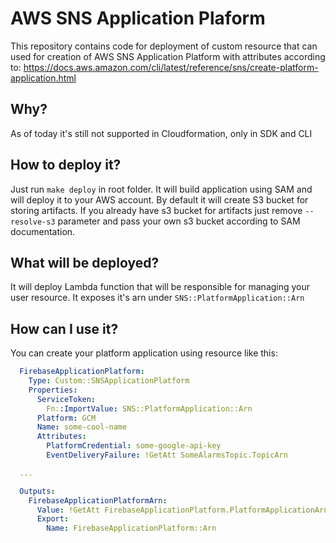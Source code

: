 # AWS SNS Application Plaform
This repository contains code for deployment of custom resource that can used for creation of AWS SNS Application Platform with attributes according to:
https://docs.aws.amazon.com/cli/latest/reference/sns/create-platform-application.html

## Why?
As of today it's still not supported in Cloudformation, only in SDK and CLI

## How to deploy it?
Just run `make deploy` in root folder. It will build application using SAM and will deploy it to your AWS account. By default it will create S3 bucket for storing artifacts. If you already have s3 bucket for artifacts just remove `--resolve-s3` parameter and pass your own s3 bucket according to SAM documentation.

## What will be deployed?
It will deploy Lambda function that will be responsible for managing your user resource. It exposes it's arn under `SNS::PlatformApplication::Arn` 

## How can I use it?
You can create your platform application using resource like this:

```yaml
  FirebaseApplicationPlatform:
    Type: Custom::SNSApplicationPlatform
    Properties:
      ServiceToken:
        Fn::ImportValue: SNS::PlatformApplication::Arn
      Platform: GCM
      Name: some-cool-name
      Attributes:
        PlatformCredential: some-google-api-key 
        EventDeliveryFailure: !GetAtt SomeAlarmsTopic.TopicArn

  ...

  Outputs:
    FirebaseApplicationPlatformArn:
      Value: !GetAtt FirebaseApplicationPlatform.PlatformApplicationArn
      Export:
        Name: FirebaseApplicationPlatform::Arn
```

